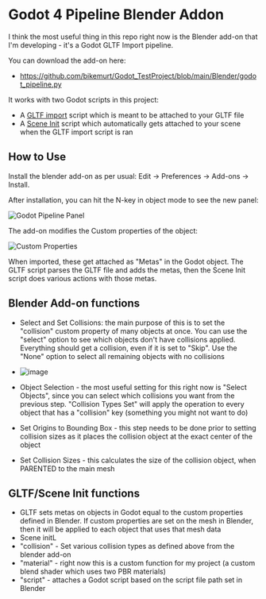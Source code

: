 # Godot 4 Pipeline Blender Addon
I think the most useful thing in this repo right now is the Blender add-on that I'm developing - it's a Godot GLTF Import pipeline.

You can download the add-on here:
- https://github.com/bikemurt/Godot_TestProject/blob/main/Blender/godot_pipeline.py

It works with two Godot scripts in this project:
- A [GLTF import](https://github.com/bikemurt/Godot_TestProject/blob/main/Scripts/GLTFImporter.gd) script which is meant to be attached to your GLTF file
- A [Scene Init](https://github.com/bikemurt/Godot_TestProject/blob/main/Scripts/SceneInit.gd) script which automatically gets attached to your scene when the GLTF import script is ran

## How to Use
Install the blender add-on as per usual: Edit -> Preferences -> Add-ons -> Install.

After installation, you can hit the N-key in object mode to see the new panel:

![Godot Pipeline Panel](https://github.com/bikemurt/Godot_TestProject/assets/23486102/57042c3f-4112-4bd9-bf44-fd89665b39ed)

The add-on modifies the Custom properties of the object:

![Custom Properties](https://github.com/bikemurt/Godot_TestProject/assets/23486102/3de54906-eaa0-46ee-9045-47a329309f7f)

When imported, these get attached as "Metas" in the Godot object. The GLTF script parses the GLTF file and adds the metas, then the Scene Init script does various actions with those metas.

## Blender Add-on functions
- Select and Set Collisions: the main purpose of this is to set the "collision" custom property of many objects at once. You can use the "select" option to see which objects don't have collisions applied. Everything should get a collision, even if it is set to "Skip". Use the "None" option to select all remaining objects with no collisions
- 
  ![image](https://github.com/bikemurt/Godot_TestProject/assets/23486102/66541e81-78bb-40ed-9c45-6b9bfc9acba6)

- Object Selection - the most useful setting for this right now is "Select Objects", since you can select which collisions you want from the previous step. "Collision Types Set" will apply the operation to every object that has a "collision" key (something you might not want to do)
- Set Origins to Bounding Box - this step needs to be done prior to setting collision sizes as it places the collision object at the exact center of the object
- Set Collision Sizes - this calculates the size of the collision object, when PARENTED to the main mesh


## GLTF/Scene Init functions
- GLTF sets metas on objects in Godot equal to the custom properties defined in Blender. If custom properties are set on the mesh in Blender, then it will be applied to each object that uses that mesh data
- Scene initL
-   "collision" - Set various collision types as defined above from the blender add-on
-   "material" - right now this is a custom function for my project (a custom blend shader which uses two PBR materials)
-   "script" - attaches a Godot script based on the script file path set in Blender

